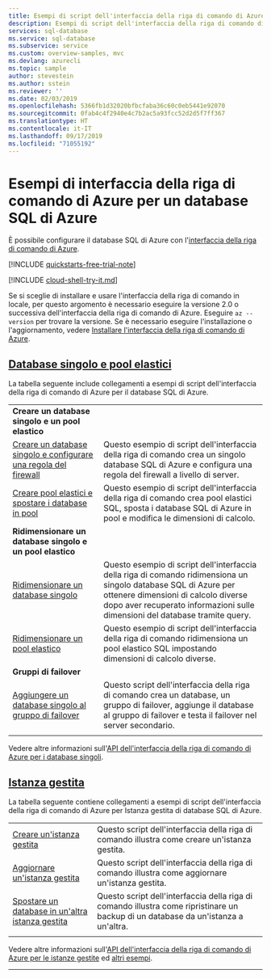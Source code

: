 ```yaml
---
title: Esempi di script dell'interfaccia della riga di comando di Azure per il database SQL | Microsoft Docs
description: Esempi di script dell'interfaccia della riga di comando di Azure per creare e gestire server di database SQL di Azure, pool elastici, database e firewall.
services: sql-database
ms.service: sql-database
ms.subservice: service
ms.custom: overview-samples, mvc
ms.devlang: azurecli
ms.topic: sample
author: stevestein
ms.author: sstein
ms.reviewer: ''
ms.date: 02/03/2019
ms.openlocfilehash: 5366fb1d32020bfbcfaba36c60c0eb5441e92070
ms.sourcegitcommit: 0fab4c4f2940e4c7b2ac5a93fcc52d2d5f7ff367
ms.translationtype: HT
ms.contentlocale: it-IT
ms.lasthandoff: 09/17/2019
ms.locfileid: "71055192"
---
```

# <a name="azure-cli-samples-for-azure-sql-database"></a>Esempi di interfaccia della riga di comando di Azure per un database SQL di Azure

È possibile configurare il database SQL di Azure con l'<a href="/cli/azure">interfaccia della riga di comando di Azure</a>.

[!INCLUDE [quickstarts-free-trial-note](../../includes/quickstarts-free-trial-note.md)]

[!INCLUDE [cloud-shell-try-it.md](../../includes/cloud-shell-try-it.md)]

Se si sceglie di installare e usare l'interfaccia della riga di comando in locale, per questo argomento è necessario eseguire la versione 2.0 o successiva dell'interfaccia della riga di comando di Azure. Eseguire `az --version` per trovare la versione. Se è necessario eseguire l'installazione o l'aggiornamento, vedere [Installare l'interfaccia della riga di comando di Azure]( /cli/azure/install-azure-cli).

## <a name="single-database--elastic-poolstabsingle-database"></a>[Database singolo e pool elastici](#tab/single-database)

La tabella seguente include collegamenti a esempi di script dell'interfaccia della riga di comando di Azure per il database SQL di Azure.

| |  |
|---|---|
|**Creare un database singolo e un pool elastico**||
| [Creare un database singolo e configurare una regola del firewall](scripts/sql-database-create-and-configure-database-cli.md?toc=%2fcli%2fazure%2ftoc.json) | Questo esempio di script dell'interfaccia della riga di comando crea un singolo database SQL di Azure e configura una regola del firewall a livello di server. |
| [Creare pool elastici e spostare i database in pool](scripts/sql-database-move-database-between-pools-cli.md?toc=%2fcli%2fazure%2ftoc.json) | Questo esempio di script dell'interfaccia della riga di comando crea pool elastici SQL, sposta i database SQL di Azure in pool e modifica le dimensioni di calcolo.|
|**Ridimensionare un database singolo e un pool elastico**||
| [Ridimensionare un database singolo](scripts/sql-database-monitor-and-scale-database-cli.md?toc=%2fcli%2fazure%2ftoc.json) | Questo esempio di script dell'interfaccia della riga di comando ridimensiona un singolo database SQL di Azure per ottenere dimensioni di calcolo diverse dopo aver recuperato informazioni sulle dimensioni del database tramite query. |
| [Ridimensionare un pool elastico](scripts/sql-database-scale-pool-cli.md?toc=%2fcli%2fazure%2ftoc.json) | Questo esempio di script dell'interfaccia della riga di comando ridimensiona un pool elastico SQL impostando dimensioni di calcolo diverse.  |
|**Gruppi di failover**||
| [Aggiungere un database singolo al gruppo di failover](scripts/sql-database-add-single-db-to-failover-group-cli.md?toc=%2fcli%2fazure%2ftoc.json)| Questo script dell'interfaccia della riga di comando crea un database, un gruppo di failover, aggiunge il database al gruppo di failover e testa il failover nel server secondario.|
|||

Vedere altre informazioni sull'[API dell'interfaccia della riga di comando di Azure per i database singoli](sql-database-single-databases-manage.md#azure-cli-manage-sql-database-servers-and-single-databases).

## <a name="managed-instancetabmanaged-instance"></a>[Istanza gestita](#tab/managed-instance)

La tabella seguente contiene collegamenti a esempi di script dell'interfaccia della riga di comando di Azure per Istanza gestita di database SQL di Azure.

| |  |
|---|---|
| [Creare un'istanza gestita](https://blogs.msdn.microsoft.com/sqlserverstorageengine/20../../create-azure-sql-managed-instance-using-azure-cli/) | Questo script dell'interfaccia della riga di comando illustra come creare un'istanza gestita. |
| [Aggiornare un'istanza gestita](https://blogs.msdn.microsoft.com/sqlserverstorageengine/20../../modify-azure-sql-database-managed-instance-using-azure-cli/) | Questo script dell'interfaccia della riga di comando illustra come aggiornare un'istanza gestita. |
| [Spostare un database in un'altra istanza gestita](https://blogs.msdn.microsoft.com/sqlserverstorageengine/20../../cross-instance-point-in-time-restore-in-azure-sql-database-managed-instance/) | Questo script dell'interfaccia della riga di comando illustra come ripristinare un backup di un database da un'istanza a un'altra. |
|||

Vedere altre informazioni sull'[API dell'interfaccia della riga di comando di Azure per le istanze gestite](sql-database-managed-instance-create-manage.md#azure-cli-create-and-manage-managed-instances) ed [altri esempi](https://medium.com/azure-sqldb-managed-instance/working-with-sql-managed-instance-using-azure-cli-611795fe0b44).

---
